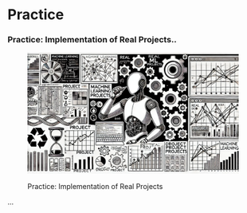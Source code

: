 # Practice

### Practice: Implementation of Real Projects..

<div align="left"><figure><img src="../.gitbook/assets/image (2) (1) (1) (1) (1) (1) (1).png" alt="" width="563"><figcaption><p>Practice: Implementation of Real Projects</p></figcaption></figure></div>

...
